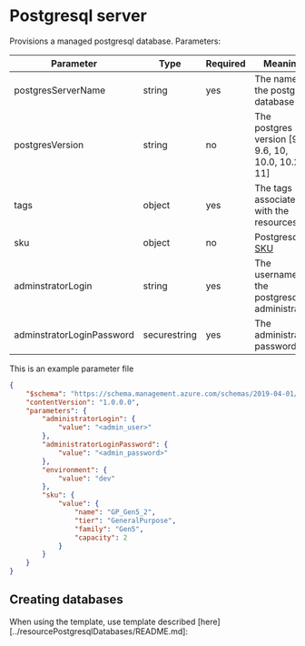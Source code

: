 # Postgresql server

Provisions a managed postgresql database. Parameters:

| Parameter                 | Type         | Required | Meaning                                             |
|---------------------------|--------------|----------|-----------------------------------------------------|
| postgresServerName        | string       | yes      | The name of the postgres database                   |
| postgresVersion           | string       | no       | The postgres version [9.5, 9.6, 10, 10.0, 10.2, 11] |
| tags                      | object       | yes      | The tags associated with the resources              |
| sku                       | object       | no       | Postgresql [SKU][sku]                               |
| adminstratorLogin         | string       | yes      | The username of the postgresql administrator        |
| adminstratorLoginPassword | securestring | yes      | The administrator password                          |

This is an example parameter file

```json
{
    "$schema": "https://schema.management.azure.com/schemas/2019-04-01/deploymentParameters.json#",
    "contentVersion": "1.0.0.0",
    "parameters": {
        "administratorLogin": {
            "value": "<admin_user>"
        },
        "administratorLoginPassword": {
            "value": "<admin_password>"
        },
        "environment": {
            "value": "dev"
        },
        "sku": {
            "value": {
                "name": "GP_Gen5_2",
                "tier": "GeneralPurpose",
                "family": "Gen5",
                "capacity": 2
            }
        }
    }
}
```

## Creating databases

When using the template, use template described [here][../resourcePostgresqlDatabases/README.md]:

[sku]: https://docs.microsoft.com/en-us/azure/templates/microsoft.dbforpostgresql/2017-12-01/servers#sku-object "SKU"
